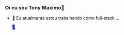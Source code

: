 ### Oi eu sou Tony Maximo👋

- 🔭 Eu atualmente estou trabalhando como full-stack ...

  <div> 
    <a style="background: blue; color: white;" href="https://tony-cnt.000webhostapp.com">ir</a>
  </div>

